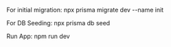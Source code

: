 For initial migration: npx prisma migrate dev --name init

For DB Seeding: npx prisma db seed

Run App: npm run dev